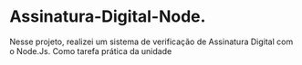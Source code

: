 # Assinatura-Digital-Node.
Nesse projeto, realizei um sistema de verificação de Assinatura Digital com o Node.Js. Como tarefa prática da unidade 
